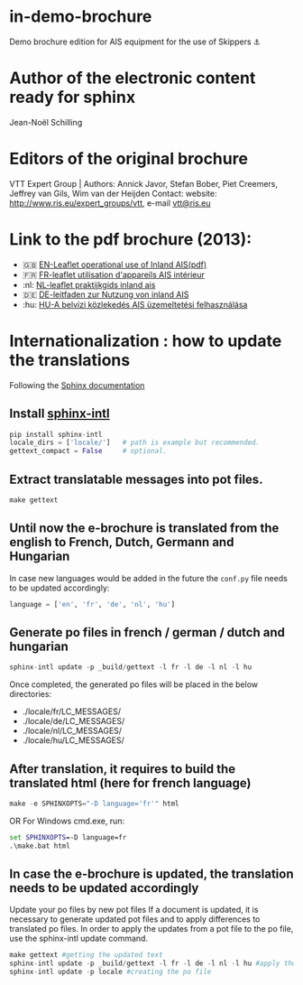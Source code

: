 # in-demo-brochure
Demo brochure edition for AIS equipment for the use of Skippers :anchor:

# Author of the electronic content ready for sphinx
Jean-Noël Schilling
# Editors of the original brochure 
VTT Expert Group | Authors: Annick Javor, Stefan Bober, Piet Creemers, Jeffrey van Gils, Wim van der Heijden
Contact: website: http://www.ris.eu/expert_groups/vtt, e-mail vtt@ris.eu

# Link to the pdf brochure (2013):

* :uk: [EN-Leaflet operational use of Inland AIS(pdf)](http://www.ris.eu/docs/File/348/leaflet_operational_use_of_inland_ais%20_ed2013_vtteg_2013%20en.pdf)
* :fr: [FR-leaflet utilisation d'appareils AIS intérieur](http://www.ris.eu/docs/File/348/leaflet_utilisation_d_appareils_ais_interieur_edition_2013_fr.pdf)
* :nl: [NL-leaflet praktijkgids inland ais](http://www.ris.eu/docs/File/348/leaflet_praktijkgids_inland_ais__edition_2013_nl.pdf)
* :de: [DE-leitfaden zur Nutzung von inland AIS](http://www.ris.eu/docs/File/348/leitfaden_zur_nutzung_von_inland_ais_edition_2013_de.pdf)
* :hu: [HU-A belvízi közlekedés AIS üzemeltetési felhasználása](http://www.ris.eu/docs/File/348/leaflet_operational_use_of_inland_ais__edition_hu.pdf)

# Internationalization : how to update the translations

Following the [Sphinx documentation](http://www.sphinx-doc.org/en/master/usage/advanced/intl.html)

## Install [sphinx-intl](https://pypi.org/project/sphinx-intl/)
```python
pip install sphinx-intl
locale_dirs = ['locale/']   # path is example but recommended.
gettext_compact = False     # optional.
```
## Extract translatable messages into pot files.
```python
make gettext
```

## Until now the e-brochure is translated from the english to French, Dutch, Germann and Hungarian  
In case new languages would be added in the future the `conf.py` file needs to be updated accordingly:
```python
language = ['en', 'fr', 'de', 'nl', 'hu'] 
```

## Generate po files in french / german / dutch and hungarian
```python
sphinx-intl update -p _build/gettext -l fr -l de -l nl -l hu
```
Once completed, the generated po files will be placed in the below directories:

* ./locale/fr/LC_MESSAGES/
* ./locale/de/LC_MESSAGES/
* ./locale/nl/LC_MESSAGES/
* ./locale/hu/LC_MESSAGES/

## After translation, it requires to build the translated html (here for french language)
```python
make -e SPHINXOPTS="-D language='fr'" html
```
OR For Windows cmd.exe, run:
```cmd
set SPHINXOPTS=-D language=fr
.\make.bat html
```

## In case the e-brochure is updated, the translation needs to be updated accordingly
Update your po files by new pot files
If a document is updated, it is necessary to generate updated pot files and to apply differences to translated po files. In order to apply the updates from a pot file to the po file, use the sphinx-intl update command.

```python
make gettext #getting the updated text
sphinx-intl update -p _build/gettext -l fr -l de -l nl -l hu #apply the text into the translations
sphinx-intl update -p locale #creating the po file 
```